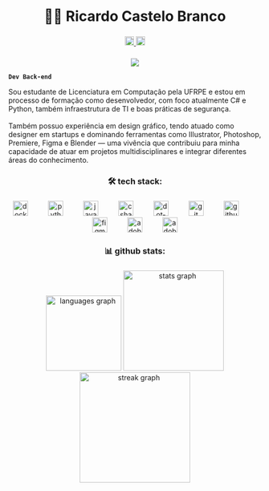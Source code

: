 ###

<h1 align="center">👨‍💻 Ricardo Castelo Branco</h1>

###

<div align="center">
  <a href="https://www.linkedin.com/in/ricardocastbr/" target="_blank">
    <img src="https://img.shields.io/static/v1?message=LinkedIn&logo=linkedin&label=&color=0077B5&logoColor=white&labelColor=&style=plastic" height="18" alt="linkedin logo"  />
  </a>
  <a href="https://www.instagram.com/ricardo_castbr/" target="_blank">
    <img src="https://img.shields.io/static/v1?message=Instagram&logo=instagram&label=&color=E4405F&logoColor=white&labelColor=&style=plastic" height="18" alt="instagram logo"  />
  </a>
</div>

###

<div align="center">
  <img src="https://visitor-badge.laobi.icu/badge?page_id=ricardocastbr.ricardocastbr&"  />
</div>

**`Dev Back-end`**
<p align="left">Sou estudante de Licenciatura em Computação pela UFRPE e estou em processo de formação como desenvolvedor, com foco atualmente C# e Python, também infraestrutura de TI e boas práticas de segurança. <br><br>Também possuo experiência em design gráfico, tendo atuado como designer em startups e dominando ferramentas como Illustrator, Photoshop, Premiere, Figma e Blender — uma vivência que contribuiu para minha capacidade de atuar em projetos multidisciplinares e integrar diferentes áreas do conhecimento.</p>

###

<h3 align="center">🛠 tech stack:</h3>

###

<div align="center">
  <img src="https://skillicons.dev/icons?i=docker" height="30" alt="docker logo"  />
  <img width="32" />
  <img src="https://skillicons.dev/icons?i=py" height="30" alt="python logo"  />
  <img width="32" />
  <img src="https://skillicons.dev/icons?i=java" height="30" alt="java logo"  />
  <img width="32" />
  <img src="https://skillicons.dev/icons?i=cs" height="30" alt="csharp logo"  />
  <img width="32" />
  <img src="https://skillicons.dev/icons?i=dotnet" height="30" alt="dot-net logo"  />
  <img width="32" />
  <img src="https://skillicons.dev/icons?i=git" height="30" alt="git logo"  />
  <img width="32" />
  <img src="https://skillicons.dev/icons?i=github" height="30" alt="github logo"  />
  <img width="32" />
  <img src="https://skillicons.dev/icons?i=figma" height="30" alt="figma logo"  />
  <img width="32" />
  <img src="https://skillicons.dev/icons?i=ai" height="30" alt="adobeillustrator logo"  />
  <img width="32" />
  <img src="https://skillicons.dev/icons?i=ps" height="30" alt="adobephotoshop logo"  />
</div>

###

<h3 align="center">📊 github stats:</h3>

###

<div align="center">
  <img src="https://github-readme-stats.vercel.app/api/top-langs?username=ricardocastbr&locale=pt-br&hide_title=true&layout=compact&card_width=320&langs_count=5&theme=github_dark&hide_border=true&order=2" height="150" alt="languages graph"  />
  <img src="https://github-readme-stats.vercel.app/api?username=ricardocastbr&hide_title=false&hide_rank=false&show_icons=true&include_all_commits=true&count_private=true&disable_animations=false&theme=github_dark&locale=pt-br&hide_border=true&order=1&custom_title=Estat%C3%ADsticas" height="200" alt="stats graph"  />
  <img src="https://streak-stats.demolab.com?user=ricardocastbr&locale=pt-br&mode=daily&theme=github_dark&hide_border=true&border_radius=5&order=3" height="220" alt="streak graph"  />
</div>

###
